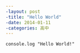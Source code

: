 ```yaml
---
-layout: post
-title: "Hello World"
-date: 2014-01-11
-categories: 高中
---
```


	console.log "Hello World!"
